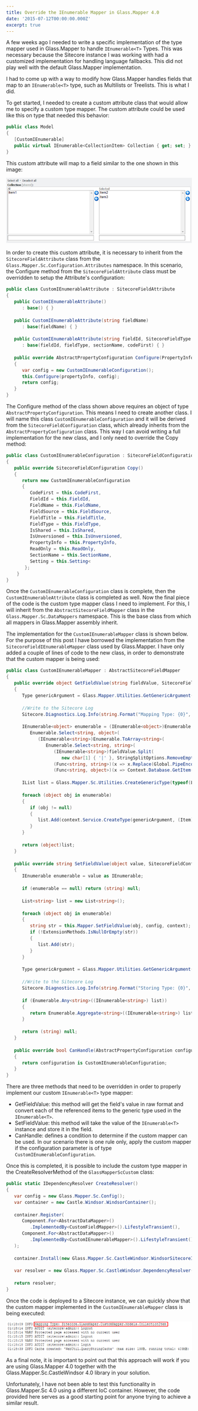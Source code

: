 ```yaml
---
title: Override the IEnumerable Mapper in Glass.Mapper 4.0
date: '2015-07-12T00:00:00.000Z'
excerpt: true
---
```


A few weeks ago I needed to write a specific implementation of the type mapper used in Glass.Mapper to handle `IEnumerable<T>` Types. This was necessary because the Sitecore instance I was working with had a customized implementation for handling language fallbacks. This did not play well with the default Glass.Mapper implementation.

I had to come up with a way to modify how Glass.Mapper handles fields that map to an `IEnumerable<T>` type, such as Multilists or Treelists. This is what I did.

<!--more-->

To get started, I needed to create a custom attribute class that would allow me to specify a custom type mapper. The custom attribute could be used like this on type that needed this behavior:

```csharp
public class Model
{
   [CustomIEnumerable]
   public virtual IEnumerable<CollectionItem> Collection { get; set; }
}
```

This custom attribute will map to a field similar to the one shown in this image:

![Sitecore Collection field](./sitecore-field.jpg)

In order to create this custom attribute, it is necessary to inherit from the `SitecoreFieldAttribute` class from the `Glass.Mapper.Sc.Configuration.Attributes` namespace. In this scenario, the Configure method from the `SitecoreFieldAttribute` class must be overridden to setup the Attribute's configuration:

```csharp
public class CustomIEnumerableAttribute : SitecoreFieldAttribute
{
   public CustomIEnumerableAttribute()
      : base() { }

   public CustomIEnumerableAttribute(string fieldName)
      : base(fieldName) { }

   public CustomIEnumerableAttribute(string fieldId, SitecoreFieldType fieldType, string sectionName, bool codeFirst)
      : base(fieldId, fieldType, sectionName, codeFirst) { }

   public override AbstractPropertyConfiguration Configure(PropertyInfo propertyInfo)
   {
      var config = new CustomIEnumerableConfiguration();
      this.Configure(propertyInfo, config);
      return config;
   }
}
```

The Configure method of the class shown above requires an object of type `AbstractPropertyConfiguration`. This means I need to create another class. I will name this class `CustomIEnumerableConfiguration` and it will be derived from the `SitecoreFieldConfiguration` class, which already inherits from the `AbstractPropertyConfiguration` class. This way I can avoid writing a full implementation for the new class, and I only need to override the Copy method:

```csharp
public class CustomIEnumerableConfiguration : SitecoreFieldConfiguration
{
   public override SitecoreFieldConfiguration Copy()
   {
      return new CustomIEnumerableConfiguration
      {
         CodeFirst = this.CodeFirst,
         FieldId = this.FieldId,
         FieldName = this.FieldName,
         FieldSource = this.FieldSource,
         FieldTitle = this.FieldTitle,
         FieldType = this.FieldType,
         IsShared = this.IsShared,
         IsUnversioned = this.IsUnversioned,
         PropertyInfo = this.PropertyInfo,
         ReadOnly = this.ReadOnly,
         SectionName = this.SectionName,
         Setting = this.Setting<
       };
    }
}
```

Once the `CustomIEnumerableConfiguration` class is complete, then the `CustomIEnumerableAttribute` class is completed as well. Now the final piece of the code is the custom type mapper class I need to implement.
For this, I will inherit from the `AbstractSitecoreFieldMapper` class in the `Glass.Mapper.Sc.DataMappers` namespace. This is the base class from which all mappers in Glass.Mapper assembly inherit.

The implementation for the `CustomIEnumerableMapper` class is shown below. For the purpose of this post I have borrowed the implementation from the `SitecoreFieldIEnumerableMapper` class used by Glass.Mapper.
I have only added a couple of lines of code to the new class, in order to demonstrate that the custom mapper is being used:

```csharp
public class CustomIEnumerableMapper : AbstractSitecoreFieldMapper
{
   public override object GetFieldValue(string fieldValue, SitecoreFieldConfiguration config, SitecoreDataMappingContext context)
   {
      Type genericArgument = Glass.Mapper.Utilities.GetGenericArgument(config.PropertyInfo.PropertyType);

      //Write to the Sitecore Log
      Sitecore.Diagnostics.Log.Info(string.Format("Mapping Type: {0}", genericArgument), this);

      IEnumerable<object> enumerable = (IEnumerable<object>)Enumerable.ToArray<object>(
         Enumerable.Select<string, object>(
            (IEnumerable<string>)Enumerable.ToArray<string>(
               Enumerable.Select<string, string>(
                  (IEnumerable<string>)fieldValue.Split(
                     new char[1] { '|' }, StringSplitOptions.RemoveEmptyEntries),
                  (Func<string, string>)(x => x.Replace(Global.PipeEncoding, "|")))),
                  (Func<string, object>)(x => Context.Database.GetItem(new ID(x)))));

      IList list = Glass.Mapper.Sc.Utilities.CreateGenericType(typeof(List<>), new Type[1] { genericArgument }) as IList;

      foreach (object obj in enumerable)
      {
         if (obj != null)
         {
            list.Add(context.Service.CreateType(genericArgument, (Item)obj, false, false, null));
         }
      }

      return (object)list;
   }

   public override string SetFieldValue(object value, SitecoreFieldConfiguration config, SitecoreDataMappingContext context)
   {
      IEnumerable enumerable = value as IEnumerable;

      if (enumerable == null) return (string) null;

      List<string> list = new List<string>();

      foreach (object obj in enumerable)
      {
         string str = this.Mapper.SetFieldValue(obj, config, context);
         if (!ExtensionMethods.IsNullOrEmpty(str))
         {
            list.Add(str);
         }
      }

      Type genericArgument = Glass.Mapper.Utilities.GetGenericArgument(config.PropertyInfo.PropertyType);

      //Write to the Sitecore Log
      Sitecore.Diagnostics.Log.Info(string.Format("Storing Type: {0}", genericArgument), this);

      if (Enumerable.Any<string>((IEnumerable<string>) list))
      {
         return Enumerable.Aggregate<string>((IEnumerable<string>) list, (Func<string, string, string>) ((x, y) => x + "|" + y));
      }

      return (string) null;
   }

   public override bool CanHandle(AbstractPropertyConfiguration configuration, Glass.Mapper.Context context)
   {
      return configuration is CustomIEnumerableConfiguration;
   }
}
```

There are three methods that need to be overridden in order to properly implement our custom `IEnumerable<T>` type mapper:

- GetFieldValue: this method will get the field's value in raw format and convert each of the referenced items to the generic type used in the `IEnumerable<T>`.
- SetFieldValue: this method will take the value of the `IEnumerable<T>` instance and store it in the field.
- CanHandle: defines a condition to determine if the custom mapper can be used. In our scenario there is one rule only, apply the custom mapper if the configuration parameter is of type `CustomIEnumerableConfiguration`.

Once this is completed, it is possible to include the custom type mapper in the CreateResolverMethod of the `GlassMapperScCustom` class:

```csharp
public static IDependencyResolver CreateResolver()
{
   var config = new Glass.Mapper.Sc.Config();
   var container = new Castle.Windsor.WindsorContainer();

   container.Register(
      Component.For<AbstractDataMapper>()
         .ImplementedBy<CustomFieldMapper>().LifestyleTransient(),
      Component.For<AbstractDataMapper>()
         .ImplementedBy<CustomIEnumerableMapper>().LifestyleTransient()
   );

   container.Install(new Glass.Mapper.Sc.CastleWindsor.WindsorSitecoreInstaller(config));

   var resolver = new Glass.Mapper.Sc.CastleWindsor.DependencyResolver(container);

   return resolver;
}
```

Once the code is deployed to a Sitecore instance, we can quickly show that the custom mapper implemented in the `CustomIEnumerableMapper` class is being executed:

![Sitecore Log](./sitecore-log.jpg)

As a final note, it is important to point out that this approach will work if you are using Glass.Mapper 4.0 together with the Glass.Mapper.Sc.CastleWindsor 4.0 library in your solution.

Unfortunately, I have not been able to test this functionality in Glass.Mapper.Sc 4.0 using a different IoC container. However, the code provided here serves as a good starting point for anyone trying to achieve a similar result.
